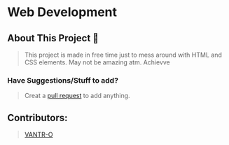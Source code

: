 # Web Development

## About This Project 📝
> This project is made in free time just to mess around with HTML and CSS elements.
> May not be amazing atm.
> Achievve

### Have Suggestions/Stuff to add?
> Creat a [pull request](https://github.com/vantr-o/web-development/pulls) to add anything.

## Contributors:
> [VANTR-O](https://github.com/vantr-o)
